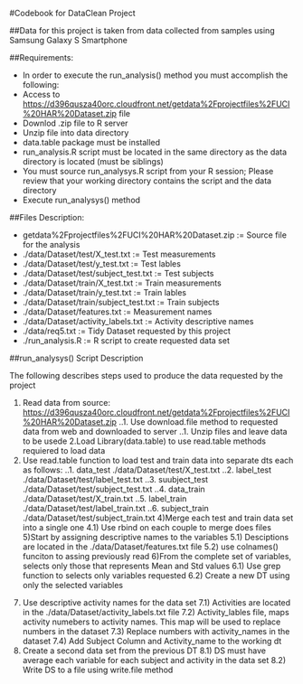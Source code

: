 #Codebook for DataClean Project

##Data for this project is taken from data collected from samples using Samsung Galaxy S Smartphone

##Requirements:
* In order to execute the run_analysis() method you must accomplish the following:
* Access to https://d396qusza40orc.cloudfront.net/getdata%2Fprojectfiles%2FUCI%20HAR%20Dataset.zip file
* Downlod .zip file to R server
* Unzip file into data directory
* data.table package must be installed
* run_analysis.R script must be located in the same directory as the data directory is located (must be siblings)
* You must source run_analysys.R script from your R session; Please review that your working directory contains the script and the data directory
* Execute run_analysys() method


##Files Description:

* getdata%2Fprojectfiles%2FUCI%20HAR%20Dataset.zip := Source file for the analysis
* ./data/Dataset/test/X_test.txt := Test measurements
* ./data/Dataset/test/y_test.txt := Test lables
* ./data/Dataset/test/subject_test.txt := Test subjects
* ./data/Dataset/train/X_test.txt := Train measurements
* ./data/Dataset/train/y_test.txt := Train lables
* ./data/Dataset/train/subject_test.txt := Train subjects
* ./data/Dataset/features.txt   := Measurement names
* ./data/Dataset/activity_labels.txt := Activity descriptive names
* ./data/req5.txt   := Tidy Dataset requested by this project
* ./run_analysis.R  := R script to create requested data set



##run_analysys() Script Description

The following describes steps used to produce the data requested by the project

1. Read data from source: https://d396qusza40orc.cloudfront.net/getdata%2Fprojectfiles%2FUCI%20HAR%20Dataset.zip 
  ..1. Use download.file method to requested data from web and downloaded to server
  ..1. Unzip files and leave data to be usede
2.Load Library(data.table) to use read.table methods requiered to load data
3. Use read.table function to load test and train data into separate dts each  as follows:
   ..1. data_test ./data/Dataset/test/X_test.txt
   ..2. label_test ./data/Dataset/test/label_test.txt
   ..3. suubject_test ./data/Dataset/test/subject_test.txt
   ..4. data_train ./data/Dataset/test/X_train.txt
   ..5. label_train ./data/Dataset/test/label_train.txt
   ..6. subject_train ./data/Dataset/test/subject_train.txt
4)Merge each test and train data set into a single one
  4.1) Use rbind on each couple to merge does files
5)Start by assigning descriptive names to the variables 
  5.1) Desciptions are located in the ./data/Dataset/features.txt file
  5.2) use colnames() funciton to assing previously read 
6)From the complete set of variables, selects only those that represents Mean and Std values
  6.1) Use grep function to selects only variables requested
  6.2) Create a new DT using only the selected variables
7) Use descriptive activity names for the data set
  7.1) Activities are located in the ./data/Dataset/activity_labels.txt file
  7.2) Activity_lables file, maps activity numebers to activity names. This map will be used to replace numbers in the dataset
  7.3) Replace numbers with activity_names in the dataset
  7.4) Add Subject Column and Activity_name to the working dt
8) Create a second data set from the previous DT 
  8.1) DS must have average each variable for each subject and activity in the data set
  8.2) Write DS to a file using write.file method
  
   
